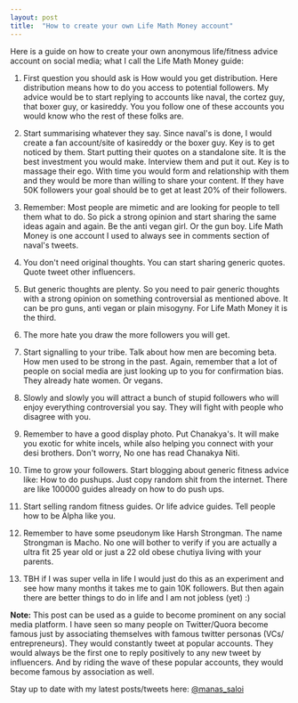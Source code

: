 ```yaml
---
layout: post
title:  "How to create your own Life Math Money account"
---
```


Here is a guide on how to create your own anonymous life/fitness advice account on social media; what I call the Life Math Money guide:

1. First question you should ask is How would you get distribution. Here distribution means how to do you access to potential followers. My advice would be to start replying to accounts like naval, the cortez guy, that boxer guy, or kasireddy. You you follow one of these accounts you would know who the rest of these folks are.

2. Start summarising whatever they say. Since naval's is done, I would create a fan account/site of kasireddy or the boxer guy. Key is to get noticed by them. Start putting their quotes on a standalone site. It is the best investment you would make. Interview them and put it out. Key is to massage their ego. With time you would form and relationship with them and they would be more than willing to share your content. If they have 50K followers your goal should be to get at least 20% of their followers.

3. Remember: Most people are mimetic and are looking for people to tell them what to do. So pick a strong opinion and start sharing the same ideas again and again. Be the anti vegan girl. Or the gun boy. Life Math Money is one account I used to always see in comments section of naval's tweets.

4. You don't need original thoughts. You can start sharing generic quotes. Quote tweet other influencers.

5. But generic thoughts are plenty. So you need to pair generic thoughts with a strong opinion on something controversial as mentioned above. It can be pro guns, anti vegan or plain misogyny. For Life Math Money it is the third.

6. The more hate you draw the more followers you will get.

7. Start signalling to your tribe. Talk about how men are becoming beta. How men used to be strong in the past. Again, remember that a lot of people on social media are just looking up to you for confirmation bias. They already hate women. Or vegans.

8. Slowly and slowly you will attract a bunch of stupid followers who will enjoy everything controversial you say. They will fight with people who disagree with you.

9. Remember to have a good display photo. Put Chanakya's. It will make you exotic for white incels, while also helping you connect with your desi brothers. Don't worry, No one has read Chanakya Niti.

10. Time to grow your followers. Start blogging about generic fitness advice like: How to do pushups. Just copy random shit from the internet. There are like 100000 guides already on how to do push ups.

11. Start selling random fitness guides. Or life advice guides. Tell people how to be Alpha like you.

12. Remember to have some pseudonym like Harsh Strongman. The name Strongman is Macho. No one will bother to verify if you are actually a ultra fit 25 year old or just a 22 old obese chutiya living with your parents.

13. TBH if I was super vella in life I would just do this as an experiment and see how many months it takes me to gain 10K followers. But then again there are better things to do in life and I am not jobless (yet) :)

**Note:** This post can be used as a guide to become prominent on any social media platform. I have seen so many people on Twitter/Quora become famous just by associating themselves with famous twitter personas (VCs/ entrepreneurs). They would constantly tweet at popular accounts. They would always be the first one to reply positively to any new tweet by influencers. And by riding the wave of these popular accounts, they would become famous by association as well.

Stay up to date with my latest posts/tweets here: [@manas_saloi](http://twitter.com/manas_saloi)
